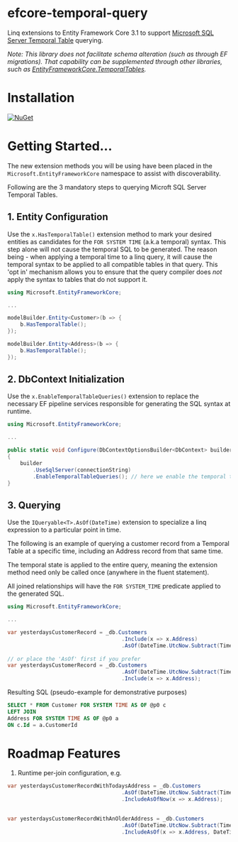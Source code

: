 # efcore-temporal-query

Linq extensions to Entity Framework Core 3.1 to support [Microsoft SQL Server Temporal Table](https://docs.microsoft.com/en-us/sql/relational-databases/tables/temporal-tables) querying.

*Note: This library does not facilitate schema alteration (such as through EF migrations).
That capability can be supplemented through other libraries, such as [EntityFrameworkCore.TemporalTables](https://github.com/findulov/EntityFrameworkCore.TemporalTables).*

# Installation
[![NuGet](https://img.shields.io/nuget/v/Dabble.EntityFrameworkCore.Temporal.Query.svg)](https://www.nuget.org/packages/Dabble.EntityFrameworkCore.Temporal.Query/)

# Getting Started...
The new extension methods you will be using have been placed in the `Microsoft.EntityFrameworkCore` namespace
to assist with discoverability.

Following are the 3 mandatory steps to querying Microft SQL Server Temporal Tables.


## 1. Entity Configuration

Use the `x.HasTemporalTable()` extension method to mark your desired entities as candidates for the `FOR SYSTEM TIME` (a.k.a temporal) syntax.
This step alone will not cause the temporal SQL to be generated.
The reason being - when applying a temporal time to a linq query, it will cause the temporal syntax to be applied to all compatible tables in that query.
This 'opt in' mechanism allows you to ensure that the query compiler does _not_ apply the syntax to tables that do not support it.

```csharp
using Microsoft.EntityFrameworkCore;

...

modelBuilder.Entity<Customer>(b => {
    b.HasTemporalTable();
});

modelBuilder.Entity<Address>(b => {
    b.HasTemporalTable();
});
```


## 2. DbContext Initialization

Use the `x.EnableTemporalTableQueries()` extension to replace the necessary EF pipeline services responsible for generating the SQL syntax at runtime.

```csharp
using Microsoft.EntityFrameworkCore;

...

public static void Configure(DbContextOptionsBuilder<DbContext> builder, string connectionString)
{
    builder
        .UseSqlServer(connectionString)
        .EnableTemporalTableQueries(); // here we enable the temporal table sql generator
}
```

## 3. Querying

Use the `IQueryable<T>.AsOf(DateTime)` extension to specialize a linq expression to a particular point in time.

The following is an example of querying a customer record from a Temporal Table at a specific
time, including an Address record from that same time.

The temporal state is applied to the entire query, meaning the extension method need only be called once (anywhere in the fluent statement).

All joined relationships will have the `FOR SYSTEM_TIME` predicate applied to the generated SQL.

```csharp
using Microsoft.EntityFrameworkCore;

...

var yesterdaysCustomerRecord = _db.Customers
                                    .Include(x => x.Address)
                                    .AsOf(DateTime.UtcNow.Subtract(TimeSpan.FromDays(1)));
                                    
// or place the 'AsOf' first if you prefer
var yesterdaysCustomerRecord = _db.Customers
                                    .AsOf(DateTime.UtcNow.Subtract(TimeSpan.FromDays(1)))
                                    .Include(x => x.Address);

```

Resulting SQL (pseudo-example for demonstrative purposes)

```sql
SELECT * FROM Customer FOR SYSTEM TIME AS OF @p0 c 
LEFT JOIN 
Address FOR SYSTEM TIME AS OF @p0 a 
ON c.Id = a.CustomerId
```

# Roadmap Features
1. Runtime per-join configuration, e.g.
```csharp
var yesterdaysCustomerRecordWithTodaysAddress = _db.Customers
                                    .AsOf(DateTime.UtcNow.Subtract(TimeSpan.FromDays(1)))
                                    .IncludeAsOfNow(x => x.Address);
                                    

var yesterdaysCustomerRecordWithAnOlderAddress = _db.Customers
                                    .AsOf(DateTime.UtcNow.Subtract(TimeSpan.FromDays(1)))
                                    .IncludeAsOf(x => x.Address, DateTime.UtcNow.Subtract(TimeSpan.FromHours(1)));
                                    
```
